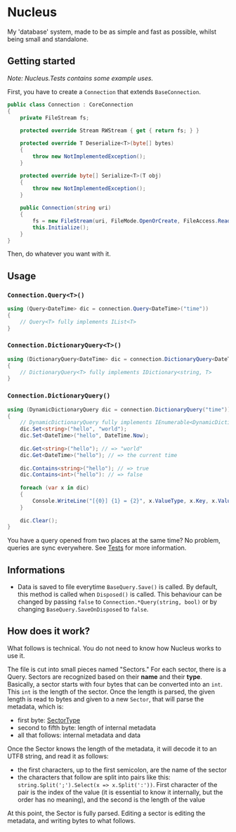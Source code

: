 # Nucleus
My 'database' system, made to be as simple and fast as possible, whilst being small and standalone.

## Getting started
*Note: Nucleus.Tests contains some example uses.*

First, you have to create a ``Connection`` that extends ``BaseConnection``.
```csharp
public class Connection : CoreConnection
{
    private FileStream fs;
    
    protected override Stream RWStream { get { return fs; } }

    protected override T Deserialize<T>(byte[] bytes)
    {
        throw new NotImplementedException();
    }

    protected override byte[] Serialize<T>(T obj)
    {
        throw new NotImplementedException();
    }

    public Connection(string uri)
    {
        fs = new FileStream(uri, FileMode.OpenOrCreate, FileAccess.ReadWrite);
        this.Initialize();
    }
}
```
Then, do whatever you want with it.

## Usage

### ``Connection.Query<T>()``
```csharp
using (Query<DateTime> dic = connection.Query<DateTime>("time"))
{
    // Query<T> fully implements IList<T>
}
```

### ``Connection.DictionaryQuery<T>()``
```csharp
using (DictionaryQuery<DateTime> dic = connection.DictionaryQuery<DateTime>("time"))
{
    // DictionaryQuery<T> fully implements IDictionary<string, T>
}
```

### ``Connection.DictionaryQuery()``
```csharp
using (DynamicDictionaryQuery dic = connection.DictionaryQuery("time"))
{
    // DynamicDictionaryQuery fully implements IEnumerable<DynamicDictionaryKeyValuePair>
    dic.Set<string>("hello", "world");
    dic.Set<DateTime>("hello", DateTime.Now);
    
    dic.Get<string>("hello"); // => "world"
    dic.Get<DateTime>("hello"); // => the current time
    
    dic.Contains<string>("hello"); // => true
    dic.Contains<int>("hello"): // => false
    
    foreach (var x in dic)
    {
        Console.WriteLine("[{0}] {1} = {2}", x.ValueType, x.Key, x.Value);
    }
    
    dic.Clear();
}
```

You have a query opened from two places at the same time? No problem, queries are sync everywhere. See [Tests](Nucleus.Tests) for more information.

## Informations
- Data is saved to file everytime `BaseQuery.Save()` is called. By default, this method is called when `Disposed()` is called. This behaviour can be changed by passing `false` to `Connection.*Query(string, bool)` or by changing `BaseQuery.SaveOnDisposed` to `false`.

## How does it work?
What follows is technical. You do not need to know how Nucleus works to use it.

The file is cut into small pieces named "Sectors." For each sector, there is a Query. Sectors are recognized based on their **name** and their **type**.  
Basically, a sector starts with four bytes that can be converted into an `int`. This `int` is the length of the sector. Once the length is parsed, the given length is read to bytes and given to a new `Sector`, that will parse the metadata, which is:
- first byte: [SectorType](Nucleus/Sectors/Sector.cs#L10)
- second to fifth byte: length of internal metadata
- all that follows: internal metadata and data

Once the Sector knows the length of the metadata, it will decode it to an UTF8 string, and read it as follows:
- the first characters, up to the first semicolon, are the name of the sector
- the characters that follow are split into pairs like this: `string.Split(';').Select(x => x.Split(':'))`. First character of the pair is the index of the value (it is essential to know it internally, but the order has no meaning), and the second is the length of the value

At this point, the Sector is fully parsed. Editing a sector is editing the metadata, and writing bytes to what follows.
